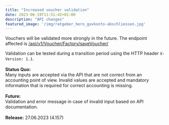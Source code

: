 ```yaml
---
title: "Increased voucher validation"
date: 2023-06-19T11:51:42+01:00
description: "API changes"
featured_image: '/img/ratgeber_hero_guvkonto-abschliessen.jpg'
---
```


Vouchers will be validated more strongly in the future.
The endpoint affected is <a href="https://api.sevdesk.de/#tag/Voucher/operation/createVoucherByFactory">/api/v1/Voucher/Factory/saveVoucher/</a>
 
Validation can be tested during a transition period using the HTTP header <code>X-Version: 1.1</code>.<br><br>
<b>Status Quo:</b><br>
Many inputs are accepted via the API that are not correct from an accounting point of view. Invalid values are accepted and mandatory information that is required for correct accounting is missing.<br><br>
<b>Future:</b><br>
Validation and error message in case of invalid input based on API documentation.<br><br>
<b>Release:</b> 27.06.2023 (4.157)